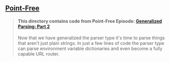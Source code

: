## [Point-Free](https://www.pointfree.co)

> #### This directory contains code from Point-Free Episode: [Generalized Parsing: Part 2](https://www.pointfree.co/episodes/ep125-generalized-parsing-part-2)
>
> Now that we have generalized the parser type it's time to parse things that aren't just plain strings. In just a few lines of code the parser type can parse environment variable dictionaries and even become a fully capable URL router.
